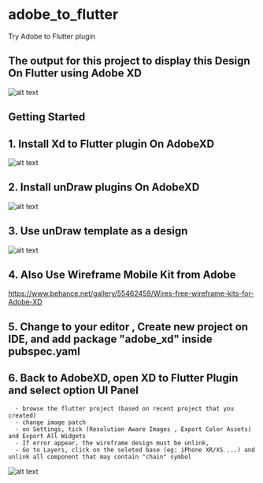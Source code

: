# adobe_to_flutter

Try Adobe to Flutter plugin
## The output for this project to display this Design On Flutter using Adobe XD
![alt text](https://github.com/alif-haikal/adobeXD_to_flutter/blob/master/assets/images/output.png?raw=true)

## Getting Started


## 1. Install Xd to Flutter plugin On AdobeXD
![alt text](https://github.com/alif-haikal/adobeXD_to_flutter/blob/master/assets/images/xd_to_flutter_plugin.png?raw=true)


## 2. Install unDraw plugins On AdobeXD
![alt text](https://github.com/alif-haikal/adobeXD_to_flutter/blob/master/assets/images/unDraw.png?raw=true)



## 3. Use unDraw template as a design
![alt text](https://github.com/alif-haikal/adobeXD_to_flutter/blob/master/assets/images/unDraw2.png?raw=true)


## 4. Also Use Wireframe Mobile Kit from Adobe
   https://www.behance.net/gallery/55462459/Wires-free-wireframe-kits-for-Adobe-XD


## 5. Change to your editor , Create new project on IDE, and add package "adobe_xd" inside pubspec.yaml


## 6. Back to AdobeXD, open XD to Flutter Plugin and select option UI Panel
      - browse the flutter project (based on recent project that you created)
      - change image patch
      - on Settings, tick (Resolution Aware Images , Export Color Assets) and Export All Widgets
      - If error appear, the wireframe design must be unlink,
      - Go to Layers, click on the seleted base (eg: iPhone XR/XS ...) and unlink all component that may contain "chain" symbol
 
 ![alt text](https://github.com/alif-haikal/adobeXD_to_flutter/blob/master/assets/images/chain.png?raw=true)




